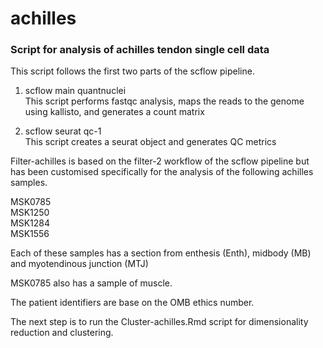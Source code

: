 # achilles
### Script for analysis of achilles tendon single cell data  

This script follows the first two parts of the scflow pipeline.  

1.  scflow main quantnuclei  
This script performs fastqc analysis, maps the reads to the genome using kallisto, and generates a count matrix  

2. scflow seurat qc-1  
This script creates a seurat object and generates QC metrics  

Filter-achilles is based on the filter-2 workflow of the scflow pipeline but has been customised specifically for the analysis of the following achilles samples.  

MSK0785  
MSK1250  
MSK1284  
MSK1556  

Each of these samples has a section from enthesis (Enth), midbody (MB) and myotendinous junction (MTJ)  

MSK0785 also has a sample of muscle.  

The patient identifiers are base on the OMB ethics number.  

The next step is to run the Cluster-achilles.Rmd script for dimensionality reduction and clustering.  
